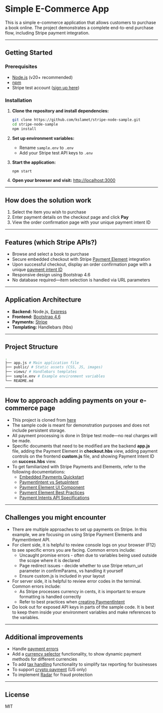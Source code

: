 # Simple E-Commerce App

This is a simple e-commerce application that allows customers to purchase a book online. The project demonstrates a complete end-to-end purchase flow, including Stripe payment integration.

---

## Getting Started

### Prerequisites

- [Node.js](https://nodejs.org/) (v20+ recommended)
- [npm](https://www.npmjs.com/)
- Stripe test account ([sign up here](https://dashboard.stripe.com/register))

### Installation

1. **Clone the repository and install dependencies:**
    ```sh
    git clone https://github.com/kslamet/stripe-node-sample.git
    cd stripe-node-sample
    npm install
    ```

2. **Set up environment variables:**
    - Rename `sample.env` to `.env`
    - Add your Stripe test API keys to `.env`

3. **Start the application:**
    ```sh
    npm start
    ```

4. **Open your browser and visit:** [http://localhost:3000](http://localhost:3000)

---

## How does the solution work

1. Select the item you wish to purchase
2. Enter payment details on the checkout page and click **Pay**
3. View the order confirmation page with your unique payment intent ID

---

## Features (which Stripe APIs?)

- Browse and select a book to purchase
- Secure embedded checkout with Stripe [Payment Element](https://docs.stripe.com/payments/payment-element) integration
- Upon successful checkout, display an order confirmation page with a unique [payment intent ID](https://docs.stripe.com/api/payment_intents)
- Responsive design using Bootstrap 4.6
- No database required—item selection is handled via URL parameters

---

## Application Architecture

- **Backend:** Node.js, [Express](https://expressjs.com/)
- **Frontend:** [Bootstrap 4.6](https://getbootstrap.com/docs/4.6/getting-started/introduction/)
- **Payments:** [Stripe](https://stripe.com/)
- **Templating:** Handlebars (hbs)

---

## Project Structure

```sh
.
├── app.js # Main application file
├── public/ # Static assets (CSS, JS, images)
├── views/ # Handlebars templates
├── sample.env # Example environment variables
└── README.md
```

---

## How to approach adding payments on your e-commerce page

- This project is cloned from [here](https://github.com/mattmitchell6/sa-takehome-project-node) 
- The sample code is meant for demonstration purposes and does not include persistent storage.
- All payment processing is done in Stripe test mode—no real charges will be made.
- Specific documents that need to be modified are the backend **app.js** file, adding the Payment Element in **checkout.hbs** view, adding payment controls on the frontend **custom.js** file, and showing Payment Intent ID on **success.hbs** view.
- To get familiarized with Stripe Payments and Elements, refer to the following documentations:
    - [Embedded Payments Quickstart](https://docs.stripe.com/payments/quickstart)
    - [PaymentIntent vs SetupIntent](https://docs.stripe.com/payments/payment-element/design-an-integration)
    - [Payment Element UI Component](https://docs.stripe.com/payments/payment-element)
    - [Payment Element Best Practices](https://docs.stripe.com/payments/payment-element/best-practices)
    - [Payment Intents API Specifications](https://docs.stripe.com/api/payment_intents/create)

---

## Challenges you might encounter

- There are multiple approaches to set up payments on Stripe. In this example, we are focusing on using Stripe Payment Elements and PaymentIntent API.
- For client side, it is helpful to review console logs on your browser (F12) to see specific errors you are facing. Common errors include:
    - Uncaught promise errors - often due to variables being used outside the scope where it is declared
    - Page redirect issues - decide whether to use Stripe return_url parameter in confirmParams, vs handling it yourself
    - Ensure custom.js is included in your layout
- For server side, it is helpful to review error codes in the terminal. Common errors include:
    - As Stripe processes currency in cents, it is important to ensure formatting is handled correctly
    - Refer to best practices when [creating PaymentIntent](https://docs.stripe.com/payments/payment-intents#creating-a-paymentintent)
- Do look out for exposed API keys in parts of the sample code. It is best to keep them inside your environment variables and make references to the variables.

---

## Additional improvements

- Handle [payment errors](https://docs.stripe.com/payments/payment-element#errors)
- Add a [currency selector](https://docs.stripe.com/elements/currency-selector-element) functionality, to show dynamic payment methods for different currencies
- To add [tax handling](https://docs.stripe.com/tax/payment-intent) functionality to simplify tax reporting for businesses
- To support [crypto payment](https://docs.stripe.com/crypto/accept-stablecoin-payments) (US only)
- To implement [Radar](https://docs.stripe.com/radar) for fraud protection

---

## License

MIT